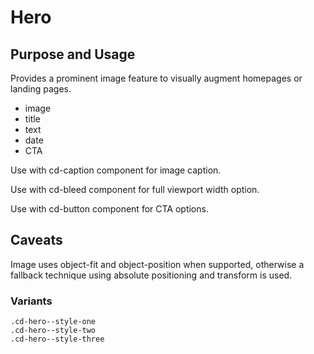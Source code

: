 # Hero

## Purpose and Usage
Provides a prominent image feature to visually augment homepages or landing pages.

- image
- title
- text
- date
- CTA

Use with cd-caption component for image caption.

Use with cd-bleed component for full viewport width option.

Use with cd-button component for CTA options.

## Caveats
Image uses object-fit and object-position when supported, otherwise a fallback technique using absolute positioning and transform is used.

### Variants

```
.cd-hero--style-one
.cd-hero--style-two
.cd-hero--style-three

```
